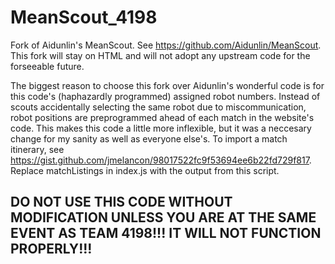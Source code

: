 # MeanScout_4198

Fork of Aidunlin's MeanScout. See https://github.com/Aidunlin/MeanScout.  
This fork will stay on HTML and will not adopt any upstream code for the forseeable future.  

The biggest reason to choose this fork over Aidunlin's wonderful code is for this code's (haphazardly programmed) assigned robot numbers. Instead of scouts accidentally selecting the same robot due to miscommunication, robot positions are preprogrammed ahead of each match in the website's code. This makes this code a little more inflexible, but it was a neccesary change for my sanity as well as everyone else's. To import a match itinerary, see https://gist.github.com/jmelancon/98017522fc9f53694ee6b22fd729f817. Replace matchListings in index.js with the output from this script.  

## DO NOT USE THIS CODE WITHOUT MODIFICATION UNLESS YOU ARE AT THE SAME EVENT AS TEAM 4198!!! IT WILL NOT FUNCTION PROPERLY!!!  
